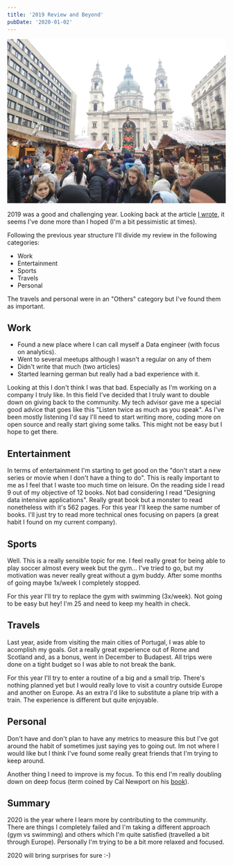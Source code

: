 ```yaml
---
title: '2019 Review and Beyond'
pubDate: '2020-01-02'
---
```


![Budapest Christmas market](./budapest.jpg)

2019 was a good and challenging year. Looking back at the article [I wrote](../20190107-objectives-2019/index.md), it seems I've done more than I hoped (I'm a bit pessimistic at times).

Following the previous year structure I'll divide my review in the following categories:

- Work
- Entertainment
- Sports
- Travels
- Personal

The travels and personal were in an "Others" category but I've found them as important.

## Work

- Found a new place where I can call myself a Data engineer (with focus on analytics).
- Went to several meetups although I wasn't a regular on any of them
- Didn't write that much (two articles)
- Started learning german but really had a bad experience with it.

Looking at this I don't think I was that bad. Especially as I'm working on a company I truly like. In this field I've decided that I truly want to double down on giving back to the community.
My tech advisor gave me a special good advice that goes like this "Listen twice as much as you speak". As I've been mostly listening I'd say I'll need to start writing more, coding more on open source and really start giving some talks.
This might not be easy but I hope to get there.

## Entertainment

In terms of entertainment I'm starting to get good on the "don't start a new series or movie when I don't have a thing to do". This is really important to me as I feel that I waste too much time on leisure.
On the reading side I read 9 out of my objective of 12 books. Not bad considering I read "Designing data intensive applications". Really great book but a monster to read nonetheless with it's 562 pages. For this year I'll keep the same number of books. I'll just try to read more technical ones focusing on papers (a great habit I found on my current company).

## Sports

Well. This is a really sensible topic for me. I feel really great for being able to play soccer almost every week but the gym... I've tried to go, but my motivation was never really great without a gym buddy. After some months of going maybe 1x/week I completely stopped.

For this year I'll try to replace the gym with swimming (3x/week). Not going to be easy but hey! I'm 25 and need to keep my health in check.

## Travels

Last year, aside from visiting the main cities of Portugal, I was able to acomplish my goals. Got a really great experience out of Rome and Scotland and, as a bonus, went in December to Budapest. All trips were done on a tight budget so I was able to not break the bank.

For this year I'll try to enter a routine of a big and a small trip. There's nothing planned yet but I would really love to visit a country outside Europe and another on Europe.
As an extra I'd like to substitute a plane trip with a train. The experience is different but quite enjoyable.

## Personal

Don't have and don't plan to have any metrics to measure this but I've got around the habit of sometimes just saying yes to going out. Im not where I would like but I think I've found some really great friends that I'm trying to keep around.

Another thing I need to improve is my focus. To this end I'm really doubling down on deep focus (term coined by Cal Newport on his [book](https://www.goodreads.com/book/show/25744928-deep-work)).

## Summary

2020 is the year where I learn more by contributing to the community. There are things I completely failed and I'm taking a different approach (gym vs swimming) and others which I'm quite satisfied (travelled a bit through Europe).
Personally I'm trying to be a bit more relaxed and focused.

2020 will bring surprises for sure :-)
